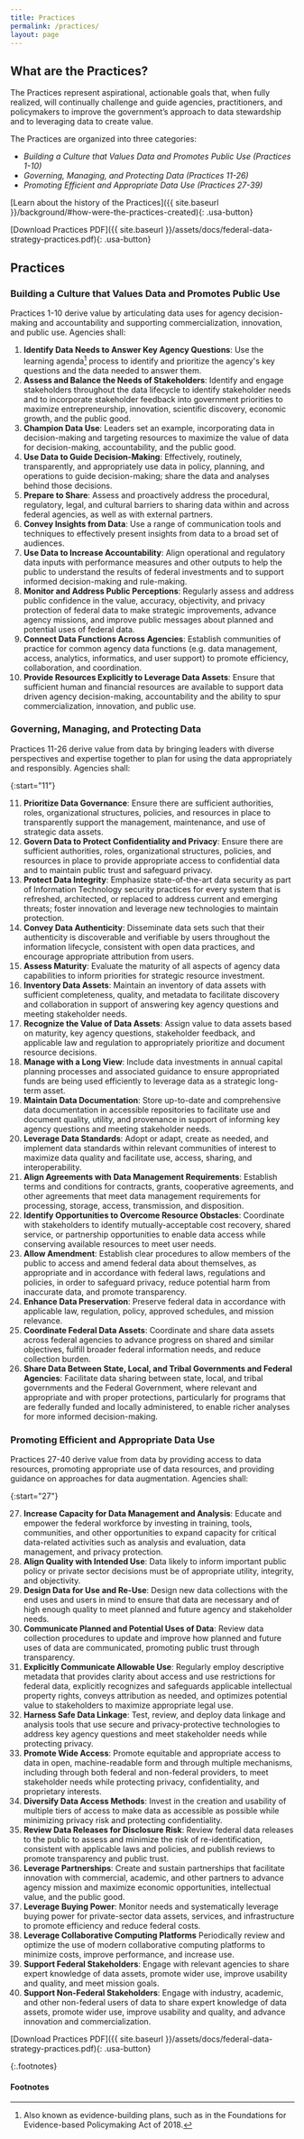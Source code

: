 ```yaml
---
title: Practices
permalink: /practices/
layout: page
---
```



## What are the Practices?

The Practices represent aspirational, actionable goals that, when fully realized, will continually challenge and guide agencies, practitioners, and policymakers to improve the government’s approach to data stewardship and to leveraging data to create value. 

The Practices are organized into three categories:
* *Building a Culture that Values Data and Promotes Public Use (Practices 1-10)*
* *Governing, Managing, and Protecting Data (Practices 11-26)*
* *Promoting Efficient and Appropriate Data Use (Practices 27-39)*

[Learn about the history of the Practices]({{ site.baseurl }}/background/#how-were-the-practices-created){: .usa-button}

[Download Practices PDF]({{ site.baseurl }}/assets/docs/federal-data-strategy-practices.pdf){: .usa-button}

## Practices

### Building a Culture that Values Data and Promotes Public Use

Practices 1-10 derive value by articulating data uses for agency decision-making and accountability and supporting commercialization, innovation, and public use. Agencies shall: 

1. **Identify Data Needs to Answer Key Agency Questions**: Use the learning agenda[^1]  process to identify and prioritize the agency's key questions and the data needed to answer them. 
2. **Assess and Balance the Needs of Stakeholders**: Identify and engage stakeholders throughout the data lifecycle to identify stakeholder needs and to incorporate stakeholder feedback into government priorities to maximize entrepreneurship, innovation, scientific discovery, economic growth, and the public good.
3. **Champion Data Use**: Leaders set an example, incorporating data in decision-making and targeting resources to maximize the value of data for decision-making, accountability, and the public good. 
4. **Use Data to Guide Decision-Making**: Effectively, routinely, transparently, and appropriately use data in policy, planning, and operations to guide decision-making; share the data and analyses behind those decisions.
5. **Prepare to Share**: Assess and proactively address the procedural, regulatory, legal, and cultural barriers to sharing data within and across federal agencies, as well as with external partners. 
6. **Convey Insights from Data**: Use a range of communication tools and techniques to effectively present insights from data to a broad set of audiences. 
7. **Use Data to Increase Accountability**: Align operational and regulatory data inputs with performance measures and other outputs to help the public to understand the results of federal investments and to support informed decision-making and rule-making.
8. **Monitor and Address Public Perceptions**: Regularly assess and address public confidence in the value, accuracy, objectivity, and privacy protection of federal data to make strategic improvements, advance agency missions, and improve public messages about planned and potential uses of federal data.
9. **Connect Data Functions Across Agencies**: Establish communities of practice for common agency data functions (e.g. data management, access, analytics, informatics, and user support) to promote efficiency, collaboration, and coordination. 
10. **Provide Resources Explicitly to Leverage Data Assets**: Ensure that sufficient human and financial resources are available to support data driven agency decision-making, accountability and the ability to spur commercialization, innovation, and public use.

### Governing, Managing, and Protecting Data

Practices 11-26 derive value from data by bringing leaders with diverse perspectives and expertise together to plan for using the data appropriately and responsibly. Agencies shall:

{:start="11"}

11. **Prioritize Data Governance**: Ensure there are sufficient authorities, roles, organizational structures, policies, and resources in place to transparently support the management, maintenance, and use of strategic data assets.
12. **Govern Data to Protect Confidentiality and Privacy**: Ensure there are sufficient authorities, roles, organizational structures, policies, and resources in place to provide appropriate access to confidential data and to maintain public trust and safeguard privacy.
13. **Protect Data Integrity**: Emphasize state-of-the-art data security as part of Information Technology security practices for every system that is refreshed, architected, or replaced to address current and emerging threats; foster innovation and leverage new technologies to maintain protection.
14. **Convey Data Authenticity**: Disseminate data sets such that their authenticity is discoverable and verifiable by users throughout the information lifecycle, consistent with open data practices, and encourage appropriate attribution from users. 
15. **Assess Maturity**: Evaluate the maturity of all aspects of agency data capabilities to inform priorities for strategic resource investment.
16. **Inventory Data Assets**: Maintain an inventory of data assets with sufficient completeness, quality, and metadata to facilitate discovery and collaboration in support of answering key agency questions and meeting stakeholder needs. 
17. **Recognize the Value of Data Assets**: Assign value to data assets based on maturity, key agency questions, stakeholder feedback, and applicable law and regulation to appropriately prioritize and document resource decisions.
18. **Manage with a Long View**: Include data investments in annual capital planning processes and associated guidance to ensure appropriated funds are being used efficiently to leverage data as a strategic long-term asset.
19. **Maintain Data Documentation**: Store up-to-date and comprehensive data documentation in accessible repositories to facilitate use and document quality, utility, and provenance in support of informing key agency questions and meeting stakeholder needs.
20. **Leverage Data Standards**: Adopt or adapt, create as needed, and implement data standards within relevant communities of interest to maximize data quality and facilitate use, access, sharing, and interoperability.
21. **Align Agreements with Data Management Requirements**: Establish terms and conditions for contracts, grants, cooperative agreements, and other agreements that meet data management requirements for processing, storage, access, transmission, and disposition.
22. **Identify Opportunities to Overcome Resource Obstacles**: Coordinate with stakeholders to identify mutually-acceptable cost recovery, shared service, or partnership opportunities to enable data access while conserving available resources to meet user needs.
23. **Allow Amendment**: Establish clear procedures to allow members of the public to access and amend federal data about themselves, as appropriate and in accordance with federal laws, regulations and policies, in order to safeguard privacy, reduce potential harm from inaccurate data, and promote transparency.
24. **Enhance Data Preservation**: Preserve federal data in accordance with applicable law, regulation, policy, approved schedules, and mission relevance. 
25. **Coordinate Federal Data Assets**: Coordinate and share data assets across federal agencies to advance progress on shared and similar objectives, fulfill broader federal information needs, and reduce collection burden.
26. **Share Data Between State, Local, and Tribal Governments and Federal Agencies**: Facilitate data sharing between state, local, and tribal governments and the Federal Government, where relevant and appropriate and with proper protections, particularly for programs that are federally funded and locally administered, to enable richer analyses for more informed decision-making.

### Promoting Efficient and Appropriate Data Use

Practices 27-40 derive value from data by providing access to data resources, promoting appropriate use of data resources, and providing guidance on approaches for data augmentation. Agencies shall: 

{:start="27"}

27. **Increase Capacity for Data Management and Analysis**: Educate and empower the federal workforce by investing in training, tools, communities, and other opportunities to expand capacity for critical data-related activities such as analysis and evaluation, data management, and privacy protection.
28. **Align Quality with Intended Use**: Data likely to inform important public policy or private sector decisions must be of appropriate utility, integrity, and objectivity.
29. **Design Data for Use and Re-Use**: Design new data collections with the end uses and users in mind to ensure that data are necessary and of high enough quality to meet planned and future agency and stakeholder needs.
30. **Communicate Planned and Potential Uses of Data**: Review data collection procedures to update and improve how planned and future uses of data are communicated, promoting public trust through transparency.
31. **Explicitly Communicate Allowable Use**: Regularly employ descriptive metadata that provides clarity about access and use restrictions for federal data, explicitly recognizes and safeguards applicable intellectual property rights, conveys attribution as needed, and optimizes potential value to stakeholders to maximize appropriate legal use.
32. **Harness Safe Data Linkage**: Test, review, and deploy data linkage and analysis tools that use secure and privacy-protective technologies to address key agency questions and meet stakeholder needs while protecting privacy.
33. **Promote Wide Access**: Promote equitable and appropriate access to data in open, machine-readable form and through multiple mechanisms, including through both federal and non-federal providers, to meet stakeholder needs while protecting privacy, confidentiality, and proprietary interests.
34. **Diversify Data Access Methods**: Invest in the creation and usability of multiple tiers of access to make data as accessible as possible while minimizing privacy risk and protecting confidentiality.  
35. **Review Data Releases for Disclosure Risk**: Review federal data releases to the public to assess and minimize the risk of re-identification, consistent with applicable laws and policies, and publish reviews to promote transparency and public trust. 
36. **Leverage Partnerships**: Create and sustain partnerships that facilitate innovation with commercial, academic, and other partners to advance agency mission and maximize economic opportunities, intellectual value, and the public good.
37. **Leverage Buying Power**: Monitor needs and systematically leverage buying power for private-sector data assets, services, and infrastructure to promote efficiency and reduce federal costs.
38. **Leverage Collaborative Computing Platforms** Periodically review and optimize the use of modern collaborative computing platforms to minimize costs, improve performance, and increase use. 
39. **Support Federal Stakeholders**: Engage with relevant agencies to share expert knowledge of data assets, promote wider use, improve usability and quality, and meet mission goals.
40. **Support Non-Federal Stakeholders**: Engage with industry, academic, and other non-federal users of data to share expert knowledge of data assets, promote wider use, improve usability and quality, and advance innovation and commercialization.

[Download Practices PDF]({{ site.baseurl }}/assets/docs/federal-data-strategy-practices.pdf){: .usa-button}


{:.footnotes}
#### Footnotes
[^1]: Also known as evidence-building plans, such as in the Foundations for Evidence-based Policymaking Act of 2018.
